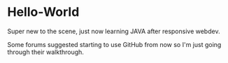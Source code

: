 # Hello-World
Super new to the scene, just now learning JAVA after responsive webdev.

Some forums suggested starting to use GitHub from now so I'm just going through their walkthrough.

